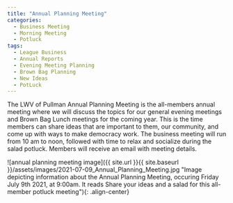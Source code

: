 ```yaml
---
title: "Annual Planning Meeting"
categories:
  - Business Meeting
  - Morning Meeting
  - Potluck
tags:
  - League Business
  - Annual Reports
  - Evening Meeting Planning
  - Brown Bag Planning
  - New Ideas
  - PotLuck
---
```


The LWV of Pullman Annual Planning Meeting is the all-members annual meeting where we will discuss the topics for our general evening meetings and Brown Bag Lunch meetings for the coming year. This is the time members can share ideas that are important to them, our community, and come up with ways to make democracy work. The business meeting will run from 10 am to noon, followed with time to relax and socialize during the salad potluck. Members will receive an email with meeting details.

![annual planning meeting image]({{ site.url }}{{ site.baseurl }}/assets/images/2021-07-09_Annual_Planning_Meeting.jpg "Image depicting information about the Annual Planning Meeting, occuring Friday July 9th 2021, at 9:00am. It reads Share your ideas and a salad for this all-member potluck meeting"){: .align-center}


